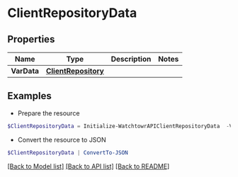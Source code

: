 # ClientRepositoryData
## Properties

Name | Type | Description | Notes
------------ | ------------- | ------------- | -------------
**VarData** | [**ClientRepository**](ClientRepository.md) |  | 

## Examples

- Prepare the resource
```powershell
$ClientRepositoryData = Initialize-WatchtowrAPIClientRepositoryData  -VarData null
```

- Convert the resource to JSON
```powershell
$ClientRepositoryData | ConvertTo-JSON
```

[[Back to Model list]](../README.md#documentation-for-models) [[Back to API list]](../README.md#documentation-for-api-endpoints) [[Back to README]](../README.md)

